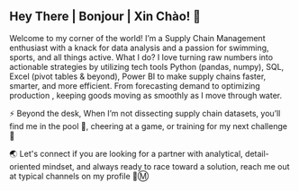 ## Hey There | Bonjour | Xin Chào! 👋

Welcome to my corner of the world! I’m a Supply Chain Management enthusiast with a knack for data analysis and a passion for swimming, sports, and all things active. What I do? I love turning raw numbers into actionable strategies by utilizing tech tools Python (pandas, numpy), SQL, Excel (pivot tables & beyond), Power BI to make supply chains faster, smarter, and more efficient. From forecasting demand to optimizing production , keeping goods moving as smoothly as I move through water.

⚡ Beyond the desk, When I’m not dissecting supply chain datasets, you’ll find me in the pool :flying_disc:, cheering at a game, or training for my next challenge :medal_sports:

🌏 Let's connect if you are looking for a partner with analytical, detail-oriented mindset, and always ready to race toward a solution, reach me out at typical channels on my profile 📳Ⓜ️ 

